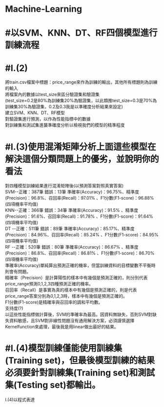 # Machine-Learning
#以SVM、KNN、DT、RF四個模型進行訓練流程
===
#I.(2)
===
將train.csv檔案中標題：price_range來作為訓練的輸出，其他所有標題則為訓練的輸入<br>
將檔案內的數據以test_size來區分驗證集和驗證集<br>
(test_size=0.2是80%為訓練集20%為驗證集，以此類推test_size=0.3是70%為訓練集30%為驗證集，0.2及0.3我是以準確度分析結果來設定)<br>
建立SVM、KNN、DT、RF模型<br>
對驗證集進行預測，以作為性能指標中的數據<br>
對訓練集和測試集進襲準確度分析以檢視我們的模型的精準程度<br>

#I.(3)使用混淆矩陣分析上面這些模型在解決這個分類問題上的優劣，並說明你的看法
===
對四種模型訓練結果進行混淆矩陣後(以預測答案對照真實答案)<br>
SVM--正確：387筆  錯誤：13筆  準確率(Accuracy)：96.75%、精準度(Precision)：96.8%、召回率(Recall)：97.01% 、F1分數(F1-score)：96.88%   (四項機率平均值)<br>
KNN--正確：366筆  錯誤：34筆  準確率(Accuracy)：91.5% 、精準度(Precision)：91.6%、召回率(Recall)：91.78% 、F1分數(F1-score)：91.64%   (四項機率平均值)<br>
DT --正確：511筆  錯誤：89筆  準確率(Accuracy)：85.17%、精準度(Precision)：84.96%、召回率(Recall)：85.24% 、F1分數(F1-score)：84.95%   (四項機率平均值)<br>
RF --正確：520筆  錯誤：80筆  準確率(Accuracy)：86.67% 、精準度(Precision)：86.8%、召回率(Recall)：86.81% 、F1分數(F1-score)：86.70%  (四項機率平均值)<br>
準確率(Accuracy)單純算出預測正確的機率，但當訓練資料的目標變數不平衡時則會有問題。<br>
精確率（Precision）是計算陽性的樣本中有幾個是預測正確的，則分別代表price_range預測0,1,2,3四種預測正確的機率。<br>
召回率（Recall）是事實為真的樣本中有幾個是預測正確的，則是代表price_range答案分別為0,1,2,3時，樣本中有幾個是預測正確的。<br>
F1分數(F1-score)是精確率與召回率的調和平均數。<br>
支持度(?)<br>
以這些性能指標做計算後，SVM的準確率為最高。因資料無缺失，否則SVM對缺失資料敏感，且SVM對非線性問題沒有通用解決方案，必須謹慎選擇Kernelfunction來處理，最後我是用linear做出最好的結果。<br>

#I.(4)模型訓練僅能使用訓練集(Training set)，但最後模型訓練的結果必須要針對訓練集(Training set)和測試集(Testing set)都輸出。
===
I.(4)以程式表達<br>
